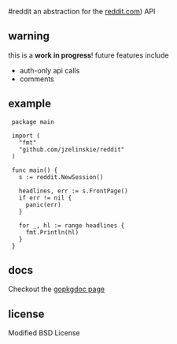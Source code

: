 #reddit
an abstraction for the [reddit.com](http://reddit.com)) API

## warning

this is a **work in progress**! future features include

* auth-only api calls
* comments

## example

     package main
     
     import (
       "fmt"
       "github.com/jzelinskie/reddit"
     )

     func main() {
       s := reddit.NewSession()
       
       headlines, err := s.FrontPage()
       if err != nil {
         panic(err)
       }
       
       for _, hl := range headlines {
         fmt.Println(hl)
       }
     }

## docs

Checkout the [gopkgdoc page](http://go.pkgdoc.org/github.com/jzelinskie/reddit)

## license

Modified BSD License
